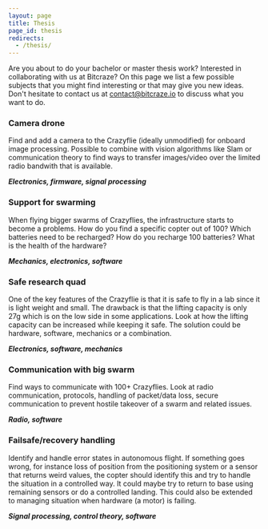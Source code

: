 ```yaml
---
layout: page
title: Thesis
page_id: thesis
redirects:
  - /thesis/
---
```


Are you about to do your bachelor or master thesis work? Interested in collaborating
with us at Bitcraze? On this page we list a few possible subjects that you might
find interesting or that may give you new ideas. Don't hesitate to contact us
at <a href="mailto:contact@bitcraze.io">contact@bitcraze.io</a> to discuss what
you want to do.


### Camera drone

Find and add a camera to the Crazyflie (ideally unmodified) for onboard image
processing. Possible to combine with vision algorithms like Slam or communication
theory to find ways to transfer images/video over the limited radio bandwith
that is available.

***Electronics, firmware, signal processing***

### Support for swarming

When flying bigger swarms of Crazyflies, the infrastructure starts to become a
problems. How do you find a specific copter out of 100? Which batteries need
to be recharged? How do you recharge 100
batteries? What is the health of the hardware?

***Mechanics, electronics, software***

### Safe research quad

One of the key features of the Crazyflie is that it is
safe to fly in a lab since it is light weight and small. The drawback is that
the lifting capacity is only 27g which is on the low side in some applications.
Look at how the lifting capacity can be increased while keeping it safe.
The solution could be hardware, software, mechanics or a combination.

***Electronics, software, mechanics***

### Communication with big swarm

Find ways to communicate with 100+ Crazyflies. Look at radio communication,
protocols, handling of packet/data loss, secure communication to prevent hostile
takeover of a swarm and related issues.

***Radio, software***

### Failsafe/recovery handling

Identify and handle error states in autonomous flight. If something goes wrong,
for instance loss of position from the positioning system or a sensor that returns
weird values, the copter should identify this and try to handle the situation
in a controlled way. It could maybe try to return to base using remaining sensors
or do a controlled landing.
This could also be extended to managing situation when hardware (a motor) is
failing.

***Signal processing, control theory, software***
